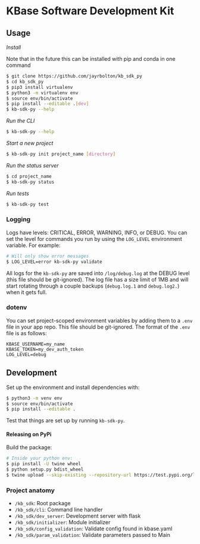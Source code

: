 # KBase Software Development Kit

## Usage

_Install_

Note that in the future this can be installed with pip and conda in one command

```sh
$ git clone https://github.com/jayrbolton/kb_sdk_py
$ cd kb_sdk_py
$ pip3 install virtualenv
$ python3 -m virtualenv env
$ source env/bin/activate
$ pip install --editable .[dev]
$ kb-sdk-py --help
```

_Run the CLI_

```sh
$ kb-sdk-py --help
```

_Start a new project_

```sh
$ kb-sdk-py init project_name [directory]
```

_Run the status server_

```sh
$ cd project_name
$ kb-sdk-py status
```

_Run tests_

```sh
$ kb-sdk-py test
```

### Logging

Logs have levels: CRITICAL, ERROR, WARNING, INFO, or DEBUG. You can set the level for commands you run by using the `LOG_LEVEL` environment variable. For example:

```sh
# Will only show error messages
$ LOG_LEVEL=error kb-sdk-py validate
```

All logs for the `kb-sdk-py` are saved into `/log/debug.log` at the DEBUG level (this file should be git-ignored). The log file has a size limit of 1MB and will start rotating through a couple backups (`debug.log.1` and `debug.log2.`) when it gets full.

### dotenv

You can set project-scoped environment variables by adding them to a `.env` file in your app repo. This file should be git-ignored. The format of the `.env` file is as follows:

```
KBASE_USERNAME=my_name
KBASE_TOKEN=my_dev_auth_token
LOG_LEVEL=debug
```

## Development

Set up the environment and install dependencies with:

```sh
$ python3 -m venv env
$ source env/bin/activate
$ pip install --editable .
```

Test that things are set up by running `kb-sdk-py`.

#### Releasing on PyPi

Build the package:

```sh
# Inside your python env:
$ pip install -U twine wheel
$ python setup.py bdist_wheel
$ twine upload --skip-existing --repository-url https://test.pypi.org/legacy/ dist/*
```

### Project anatomy

* `/kb_sdk`: Root package
* `/kb_sdk/cli`: Command line handler
* `/kb_sdk/dev_server`: Development server with flask
* `/kb_sdk/initializer`: Module initializer
* `/kb_sdk/config_validation`: Validate config found in kbase.yaml
* `/kb_sdk/param_validation`: Validate parameters passed to Main
